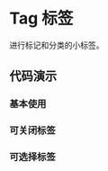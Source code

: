 # Tag 标签

进行标记和分类的小标签。

## 代码演示

### 基本使用

<code src="../../packages/wonder-ui/src/Tag/demo/demo1.tsx"></code>

### 可关闭标签

<code src="../../packages/wonder-ui/src/Tag/demo/closable.tsx"></code>

### 可选择标签

<code src="../../packages/wonder-ui/src/CheckableTag/demo/demo1.tsx"></code>
